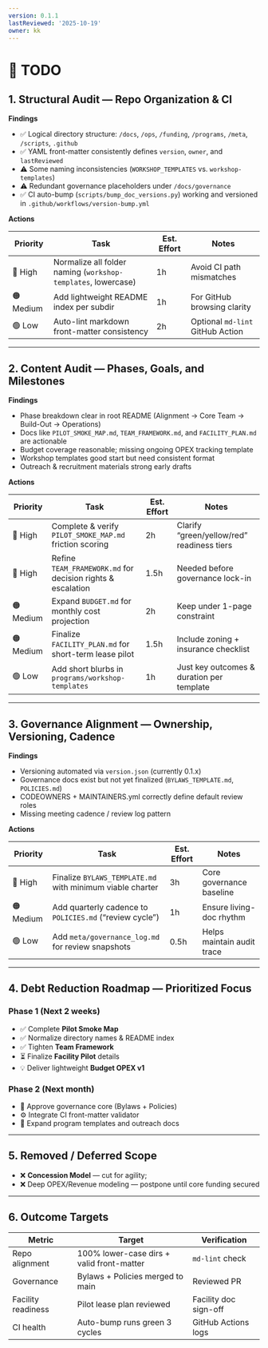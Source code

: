 ```yaml
---
version: 0.1.1
lastReviewed: '2025-10-19'
owner: kk
---
```


# 🧭 TODO

## 1. Structural Audit — Repo Organization & CI

**Findings**

* ✅ Logical directory structure: `/docs`, `/ops`, `/funding`, `/programs`, `/meta`, `/scripts`, `.github`
* ✅ YAML front-matter consistently defines `version`, `owner`, and `lastReviewed`
* ⚠️ Some naming inconsistencies (`WORKSHOP_TEMPLATES` vs. `workshop-templates`)
* ⚠️ Redundant governance placeholders under `/docs/governance`
* ✅ CI auto-bump (`scripts/bump_doc_versions.py`) working and versioned in `.github/workflows/version-bump.yml`

**Actions**

| Priority  | Task                                                          | Est. Effort | Notes                            |
| --------- | ------------------------------------------------------------- | ----------- | -------------------------------- |
| 🔴 High   | Normalize all folder naming (`workshop-templates`, lowercase) | 1h          | Avoid CI path mismatches         |
| 🟠 Medium | Add lightweight README index per subdir                       | 1h          | For GitHub browsing clarity      |
| 🟢 Low    | Auto-lint markdown front-matter consistency                   | 2h          | Optional `md-lint` GitHub Action |

---

## 2. Content Audit — Phases, Goals, and Milestones

**Findings**

* Phase breakdown clear in root README (Alignment → Core Team → Build-Out → Operations)
* Docs like `PILOT_SMOKE_MAP.md`, `TEAM_FRAMEWORK.md`, and `FACILITY_PLAN.md` are actionable
* Budget coverage reasonable; missing ongoing OPEX tracking template
* Workshop templates good start but need consistent format
* Outreach & recruitment materials strong early drafts

**Actions**

| Priority  | Task                                                        | Est. Effort | Notes                                      |
| --------- | ----------------------------------------------------------- | ----------- | ------------------------------------------ |
| 🔴 High   | Complete & verify `PILOT_SMOKE_MAP.md` friction scoring     | 2h          | Clarify “green/yellow/red” readiness tiers |
| 🔴 High   | Refine `TEAM_FRAMEWORK.md` for decision rights & escalation | 1.5h        | Needed before governance lock-in           |
| 🟠 Medium | Expand `BUDGET.md` for monthly cost projection              | 2h          | Keep under 1-page constraint               |
| 🟠 Medium | Finalize `FACILITY_PLAN.md` for short-term lease pilot      | 1.5h        | Include zoning + insurance checklist       |
| 🟢 Low    | Add short blurbs in `programs/workshop-templates`           | 1h          | Just key outcomes & duration per template  |

---

## 3. Governance Alignment — Ownership, Versioning, Cadence

**Findings**

* Versioning automated via `version.json` (currently 0.1.x)
* Governance docs exist but not yet finalized (`BYLAWS_TEMPLATE.md`, `POLICIES.md`)
* CODEOWNERS + MAINTAINERS.yml correctly define default review roles
* Missing meeting cadence / review log pattern

**Actions**

| Priority  | Task                                                      | Est. Effort | Notes                      |
| --------- | --------------------------------------------------------- | ----------- | -------------------------- |
| 🔴 High   | Finalize `BYLAWS_TEMPLATE.md` with minimum viable charter | 3h          | Core governance baseline   |
| 🟠 Medium | Add quarterly cadence to `POLICIES.md` (“review cycle”)   | 1h          | Ensure living-doc rhythm   |
| 🟢 Low    | Add `meta/governance_log.md` for review snapshots         | 0.5h        | Helps maintain audit trace |

---

## 4. Debt Reduction Roadmap — Prioritized Focus

### Phase 1 (Next 2 weeks)

* ✅ Complete **Pilot Smoke Map**
* ✅ Normalize directory names & README index
* ✅ Tighten **Team Framework**
* ⏳ Finalize **Facility Pilot** details
* 💡 Deliver lightweight **Budget OPEX v1**

### Phase 2 (Next month)

* 🚀 Approve governance core (Bylaws + Policies)
* ⚙️ Integrate CI front-matter validator
* 📘 Expand program templates and outreach docs

---

## 5. Removed / Deferred Scope

* ❌ **Concession Model** — cut for agility;
* ❌ Deep OPEX/Revenue modeling — postpone until core funding secured

---

## 6. Outcome Targets

| Metric             | Target                                    | Verification          |
| ------------------ | ----------------------------------------- | --------------------- |
| Repo alignment     | 100% lower-case dirs + valid front-matter | `md-lint` check       |
| Governance         | Bylaws + Policies merged to main          | Reviewed PR           |
| Facility readiness | Pilot lease plan reviewed                 | Facility doc sign-off |
| CI health          | Auto-bump runs green 3 cycles             | GitHub Actions logs   |

